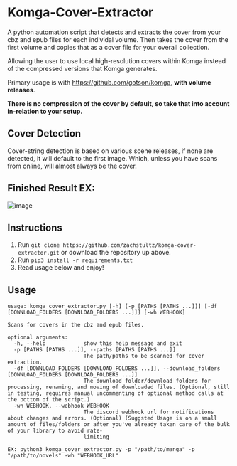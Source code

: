 # Komga-Cover-Extractor
A python automation script that detects and extracts the cover from your cbz and epub files for each individal volume. 
Then takes the cover from the first volume and copies that as a cover file for your overall collection.

Allowing the user to use local high-resolution covers within Komga instead of the compressed versions that Komga generates.

Primary usage is with https://github.com/gotson/komga, **with volume releases**.

**There is no compression of the cover by default, so take that into account in-relation to your setup.**

## Cover Detection
Cover-string detection is based on various scene releases, if none are detected, it will default to the first image. Which, unless you have scans from online, will almost always be the cover.

## Finished Result EX:
![image](https://user-images.githubusercontent.com/8385256/152403016-90660098-0b04-4178-babd-87e56ff1b390.png)

## Instructions
1. Run ```git clone https://github.com/zachstultz/komga-cover-extractor.git``` or download the repository up above.
2. Run ```pip3 install -r requirements.txt```
3. Read usage below and enjoy!

## Usage
```
usage: komga_cover_extractor.py [-h] [-p [PATHS [PATHS ...]]] [-df [DOWNLOAD_FOLDERS [DOWNLOAD_FOLDERS ...]]] [-wh WEBHOOK]

Scans for covers in the cbz and epub files.

optional arguments:
  -h, --help            show this help message and exit
  -p [PATHS [PATHS ...]], --paths [PATHS [PATHS ...]]
                        The path/paths to be scanned for cover extraction.
  -df [DOWNLOAD_FOLDERS [DOWNLOAD_FOLDERS ...]], --download_folders [DOWNLOAD_FOLDERS [DOWNLOAD_FOLDERS ...]]
                        The download folder/download folders for processing, renaming, and moving of downloaded files. (Optional, still in testing, requires manual uncommenting of optional method calls at the bottom of the script.)
  -wh WEBHOOK, --webhook WEBHOOK
                        The discord webhook url for notifications about changes and errors. (Optional) (Suggsted Usage is on a small amount of files/folders or after you've already taken care of the bulk of your library to avoid rate-
                        limiting
```
```EX: python3 komga_cover_extractor.py -p "/path/to/manga" -p "/path/to/novels" -wh "WEBHOOK_URL"```
